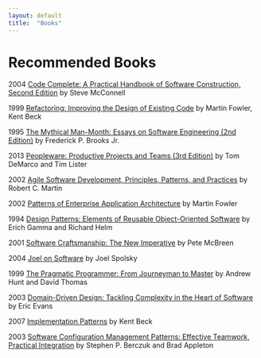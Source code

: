 ```yaml
---
layout: default
title:  "Books"
---
```


Recommended Books
=================
2004 [Code Complete: A Practical Handbook of Software Construction, Second Edition](https://www.amazon.com/Code-Complete-Practical-Handbook-Construction/dp/0735619670) by Steve McConnell

1999 [Refactoring: Improving the Design of Existing Code](https://www.amazon.com/Refactoring-Improving-Design-Existing-Code/dp/0201485672) by Martin Fowler, Kent Beck

1995 [The Mythical Man-Month: Essays on Software Engineering (2nd Edition)](https://www.amazon.com/Mythical-Man-Month-Software-Engineering-Anniversary/dp/0201835959)
by Frederick P. Brooks Jr.

2013 [Peopleware: Productive Projects and Teams (3rd Edition)](https://www.amazon.com/Peopleware-Productive-Projects-Teams-3rd/dp/0321934113) by Tom DeMarco and Tim Lister

2002 [Agile Software Development, Principles, Patterns, and Practices](https://www.amazon.com/Software-Development-Principles-Patterns-Practices/dp/0135974445) by Robert C. Martin

2002 [Patterns of Enterprise Application Architecture](https://www.amazon.com/Patterns-Enterprise-Application-Architecture-Martin/dp/0321127420) by Martin Fowler

1994 [Design Patterns: Elements of Reusable Object-Oriented Software](https://www.amazon.com/Design-Patterns-Elements-Reusable-Object-Oriented/dp/0201633612) by Erich Gamma and Richard Helm

2001 [Software Craftsmanship: The New Imperative](https://www.amazon.com/Software-Craftsmanship-Imperative-Pete-McBreen/dp/0201733862) by Pete McBreen

2004 [Joel on Software](https://www.amazon.com/Joel-Software-Occasionally-Developers-Designers/dp/1590593898) by Joel Spolsky

1999 [The Pragmatic Programmer: From Journeyman to Master](https://www.amazon.com/Pragmatic-Programmer-Journeyman-Master/dp/020161622X) by Andrew Hunt and David Thomas

2003 [Domain-Driven Design: Tackling Complexity in the Heart of Software](https://www.amazon.com/Domain-Driven-Design-Tackling-Complexity-Software/dp/0321125215) by Eric Evans

2007 [Implementation Patterns](https://www.amazon.com/Implementation-Patterns-Kent-Beck/dp/0321413091) by Kent Beck


2003 [Software Configuration Management Patterns: Effective Teamwork, Practical Integration](https://www.amazon.com/Software-Configuration-Management-Patterns-Integration/dp/0201741172) by Stephen P. Berczuk and Brad Appleton






